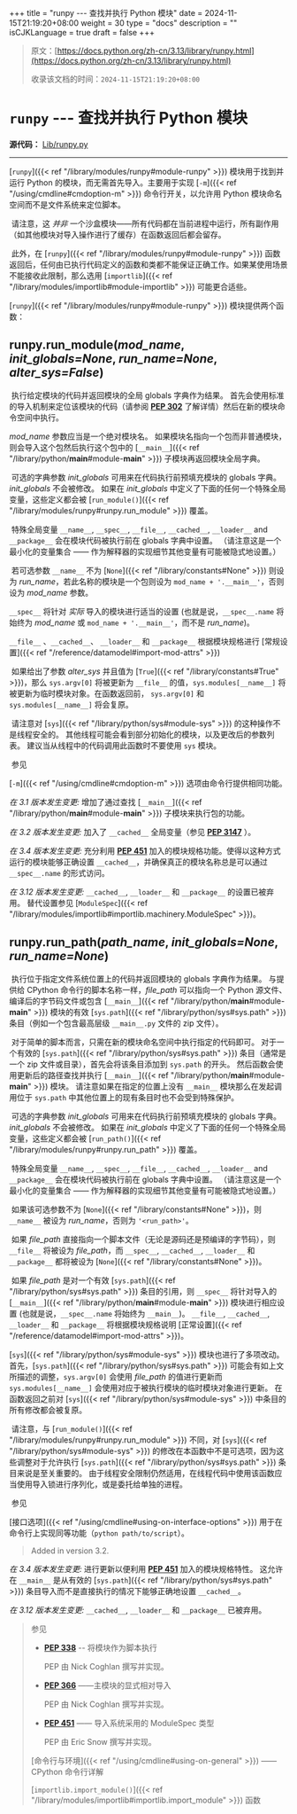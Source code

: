 +++
title = "runpy --- 查找并执行 Python 模块"
date = 2024-11-15T21:19:20+08:00
weight = 30
type = "docs"
description = ""
isCJKLanguage = true
draft = false
+++

> 原文：[https://docs.python.org/zh-cn/3.13/library/runpy.html](https://docs.python.org/zh-cn/3.13/library/runpy.html)
>
> 收录该文档的时间：`2024-11-15T21:19:20+08:00`

# `runpy` --- 查找并执行 Python 模块

**源代码：** [Lib/runpy.py](https://github.com/python/cpython/tree/3.13/Lib/runpy.py)

------

[`runpy`]({{< ref "/library/modules/runpy#module-runpy" >}}) 模块用于找到并运行 Python 的模块，而无需首先导入。主要用于实现 [`-m`]({{< ref "/using/cmdline#cmdoption-m" >}}) 命令行开关，以允许用 Python 模块命名空间而不是文件系统来定位脚本。

​	请注意，这 *并非* 一个沙盒模块——所有代码都在当前进程中运行，所有副作用（如其他模块对导入操作进行了缓存）在函数返回后都会留存。

​	此外，在 [`runpy`]({{< ref "/library/modules/runpy#module-runpy" >}}) 函数返回后，任何由已执行代码定义的函数和类都不能保证正确工作。如果某使用场景不能接收此限制，那么选用 [`importlib`]({{< ref "/library/modules/importlib#module-importlib" >}}) 可能更合适些。

[`runpy`]({{< ref "/library/modules/runpy#module-runpy" >}}) 模块提供两个函数：

## runpy.**run_module**(*mod_name*, *init_globals=None*, *run_name=None*, *alter_sys=False*)

​	执行给定模块的代码并返回模块的全局 globals 字典作为结果。 首先会使用标准的导入机制来定位该模块的代码（请参阅 [**PEP 302**](https://peps.python.org/pep-0302/) 了解详情）然后在新的模块命令空间中执行。

*mod_name* 参数应当是一个绝对模块名。 如果模块名指向一个包而非普通模块，则会导入这个包然后执行这个包中的 [`__main__`]({{< ref "/library/python/__main__#module-__main__" >}}) 子模块再返回模块全局字典。

​	可选的字典参数 *init_globals* 可用来在代码执行前预填充模块的 globals 字典。 *init_globals* 不会被修改。 如果在 *init_globals* 中定义了下面的任何一个特殊全局变量，这些定义都会被 [`run_module()`]({{< ref "/library/modules/runpy#runpy.run_module" >}}) 覆盖。

​	特殊全局变量 `__name__`, `__spec__`, `__file__`, `__cached__`, `__loader__` and `__package__` 会在模块代码被执行前在 globals 字典中设置。 （请注意这是一个最小化的变量集合 —— 作为解释器的实现细节其他变量有可能被隐式地设置。）

​	若可选参数 `__name__` 不为 [`None`]({{< ref "/library/constants#None" >}}) 则设为 *run_name*，若此名称的模块是一个包则设为 `mod_name + '.__main__'`，否则设为 *mod_name* 参数。

`__spec__` 将针对 *实际* 导入的模块进行适当的设置 (也就是说，`__spec__.name` 将始终为 *mod_name* 或 `mod_name + '.__main__'`，而不是 *run_name*)。

`__file__` 、`__cached__`、 `__loader__` 和 `__package__` 根据模块规格进行 [常规设置]({{< ref "/reference/datamodel#import-mod-attrs" >}})

​	如果给出了参数 *alter_sys* 并且值为 [`True`]({{< ref "/library/constants#True" >}})，那么 `sys.argv[0]` 将被更新为 `__file__` 的值，`sys.modules[__name__]` 将被更新为临时模块对象。在函数返回前， `sys.argv[0]` 和 `sys.modules[__name__]` 将会复原。

​	请注意对 [`sys`]({{< ref "/library/python/sys#module-sys" >}}) 的这种操作不是线程安全的。 其他线程可能会看到部分初始化的模块，以及更改后的参数列表。 建议当从线程中的代码调用此函数时不要使用 `sys` 模块。

​	参见

 

[`-m`]({{< ref "/using/cmdline#cmdoption-m" >}}) 选项由命令行提供相同功能。

*在 3.1 版本发生变更:* 增加了通过查找 [`__main__`]({{< ref "/library/python/__main__#module-__main__" >}}) 子模块来执行包的功能。

*在 3.2 版本发生变更:* 加入了 `__cached__` 全局变量（参见 [**PEP 3147**](https://peps.python.org/pep-3147/) ）。

*在 3.4 版本发生变更:* 充分利用 [**PEP 451**](https://peps.python.org/pep-0451/) 加入的模块规格功能。使得以这种方式运行的模块能够正确设置 `__cached__`，并确保真正的模块名称总是可以通过 `__spec__.name` 的形式访问。

*在 3.12 版本发生变更:* `__cached__`, `__loader__` 和 `__package__` 的设置已被弃用。 替代设置参见 [`ModuleSpec`]({{< ref "/library/modules/importlib#importlib.machinery.ModuleSpec" >}})。

## runpy.**run_path**(*path_name*, *init_globals=None*, *run_name=None*)

​	执行位于指定文件系统位置上的代码并返回模块的 globals 字典作为结果。 与提供给 CPython 命令行的脚本名称一样，*file_path* 可以指向一个 Python 源文件、编译后的字节码文件或包含 [`__main__`]({{< ref "/library/python/__main__#module-__main__" >}}) 模块的有效 [`sys.path`]({{< ref "/library/python/sys#sys.path" >}}) 条目（例如一个包含最高层级 `__main__.py` 文件的 zip 文件）。

​	对于简单的脚本而言，只需在新的模块命名空间中执行指定的代码即可。 对于一个有效的 [`sys.path`]({{< ref "/library/python/sys#sys.path" >}}) 条目（通常是一个 zip 文件或目录），首先会将该条目添加到 `sys.path` 的开头。 然后函数会使用更新后的路径查找并执行 [`__main__`]({{< ref "/library/python/__main__#module-__main__" >}}) 模块。 请注意如果在指定的位置上没有 `__main__` 模块那么在发起调用位于 `sys.path` 中其他位置上的现有条目时也不会受到特殊保护。

​	可选的字典参数 *init_globals* 可用来在代码执行前预填充模块的 globals 字典。 *init_globals* 不会被修改。 如果在 *init_globals* 中定义了下面的任何一个特殊全局变量，这些定义都会被 [`run_path()`]({{< ref "/library/modules/runpy#runpy.run_path" >}}) 覆盖。

​	特殊全局变量 `__name__`, `__spec__`, `__file__`, `__cached__`, `__loader__` and `__package__` 会在模块代码被执行前在 globals 字典中设置。 （请注意这是一个最小化的变量集合 —— 作为解释器的实现细节其他变量有可能被隐式地设置。）

​	如果该可选参数不为 [`None`]({{< ref "/library/constants#None" >}})，则 `__name__` 被设为 *run_name*，否则为 `'<run_path>'`。

​	如果 *file_path* 直接指向一个脚本文件（无论是源码还是预编译的字节码），则 `__file__` 将被设为 *file_path*，而 `__spec__`, `__cached__`, `__loader__` 和 `__package__` 都将被设为 [`None`]({{< ref "/library/constants#None" >}})。

​	如果 *file_path* 是对一个有效 [`sys.path`]({{< ref "/library/python/sys#sys.path" >}}) 条目的引用，则 `__spec__` 将针对导入的 [`__main__`]({{< ref "/library/python/__main__#module-__main__" >}}) 模块进行相应设置 (也就是说，`__spec__.name` 将始终为 `__main__`)。 `__file__`, `__cached__`, `__loader__` 和 `__package__` 将根据模块规格说明 [正常设置]({{< ref "/reference/datamodel#import-mod-attrs" >}})。

[`sys`]({{< ref "/library/python/sys#module-sys" >}}) 模块也进行了多项改动。 首先，[`sys.path`]({{< ref "/library/python/sys#sys.path" >}}) 可能会有如上文所描述的调整，`sys.argv[0]` 会使用 *file_path* 的值进行更新而 `sys.modules[__name__]` 会使用对应于被执行模块的临时模块对象进行更新。 在函数返回之前对 [`sys`]({{< ref "/library/python/sys#module-sys" >}}) 中条目的所有修改都会被复原。

​	请注意，与 [`run_module()`]({{< ref "/library/modules/runpy#runpy.run_module" >}}) 不同，对 [`sys`]({{< ref "/library/python/sys#module-sys" >}}) 的修改在本函数中不是可选项，因为这些调整对于允许执行 [`sys.path`]({{< ref "/library/python/sys#sys.path" >}}) 条目来说是至关重要的。 由于线程安全限制仍然适用，在线程代码中使用该函数应当使用导入锁进行序列化，或是委托给单独的进程。

​	参见

 

[接口选项]({{< ref "/using/cmdline#using-on-interface-options" >}}) 用于在命令行上实现同等功能（`python path/to/script`）。

> Added in version 3.2.
>

*在 3.4 版本发生变更:* 进行更新以便利用 [**PEP 451**](https://peps.python.org/pep-0451/) 加入的模块规格特性。 这允许在 `__main__` 是从有效的 [`sys.path`]({{< ref "/library/python/sys#sys.path" >}}) 条目导入而不是直接执行的情况下能够正确地设置 `__cached__`。

*在 3.12 版本发生变更:* `__cached__`, `__loader__` 和 `__package__` 已被弃用。

> 参见
>
> 
>
> - [**PEP 338**](https://peps.python.org/pep-0338/) -- 将模块作为脚本执行
>
>   PEP 由 Nick Coghlan 撰写并实现。
>
> - [**PEP 366**](https://peps.python.org/pep-0366/) ——主模块的显式相对导入
>
>   PEP 由 Nick Coghlan 撰写并实现。
>
> - [**PEP 451**](https://peps.python.org/pep-0451/) —— 导入系统采用的 ModuleSpec 类型
>
>   PEP 由 Eric Snow 撰写并实现。
>
> [命令行与环境]({{< ref "/using/cmdline#using-on-general" >}}) —— CPython 命令行详解
>
> [`importlib.import_module()`]({{< ref "/library/modules/importlib#importlib.import_module" >}}) 函数

